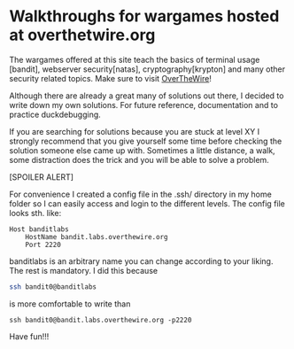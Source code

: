 # Walkthroughs for wargames hosted at overthetwire.org

The wargames offered at this site teach the basics of terminal usage [bandit],
webserver security[natas], cryptography[krypton] and many other security related
topics. Make sure to visit [OverTheWire](https://overthewire.org/wargames/)!

Although there are already a great many of solutions out there, I decided 
to write down my own solutions. 
For future reference, documentation and to practice duckdebugging. 

If you are searching for solutions because you are stuck at level XY I strongly
recommend that you give yourself some time before checking the solution someone
else came up with. Sometimes a little distance, a walk, some distraction does the
trick and you will be able to solve a problem. 

[SPOILER ALERT]

For convenience I created a config file in the .ssh/  directory in my home folder so
I can easily access and login to the different levels. 
The config file looks sth. like:

```config
Host banditlabs
	HostName bandit.labs.overthewire.org
	Port 2220
```

banditlabs is an arbitrary name you can change according to your liking. 
The rest is mandatory. I did this because

```sh
ssh bandit0@banditlabs
```
is more comfortable to write than 
```
ssh bandit0@bandit.labs.overthewire.org -p2220
```

Have fun!!!
